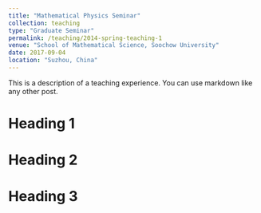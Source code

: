 ```yaml
---
title: "Mathematical Physics Seminar"
collection: teaching
type: "Graduate Seminar"
permalink: /teaching/2014-spring-teaching-1
venue: "School of Mathematical Science, Soochow University"
date: 2017-09-04
location: "Suzhou, China"
---
```


This is a description of a teaching experience. You can use markdown like any other post.

Heading 1
======

Heading 2
======

Heading 3
======